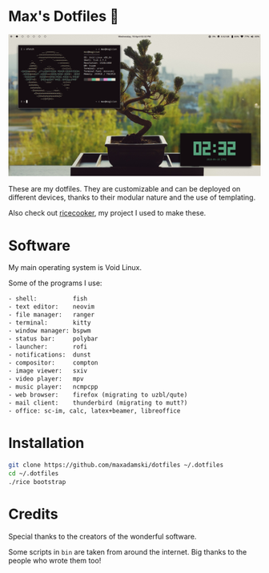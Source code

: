 # Max's Dotfiles 💾

![neofetch screenshot](neofetch.png)

These are my dotfiles. They are customizable and can be deployed on different devices, thanks to their modular nature and the use of templating.

Also check out [ricecooker](https://github.com/maxadamski/ricecooker), my project I used to make these.

# Software

My main operating system is Void Linux.

Some of the programs I use:

```
- shell:          fish
- text editor:    neovim
- file manager:   ranger
- terminal:       kitty
- window manager: bspwm
- status bar:     polybar
- launcher:       rofi
- notifications:  dunst
- compositor:     compton
- image viewer:   sxiv
- video player:   mpv
- music player:   ncmpcpp
- web browser:    firefox (migrating to uzbl/qute)
- mail client:    thunderbird (migrating to mutt?)
- office: sc-im, calc, latex+beamer, libreoffice
```

# Installation

```sh
git clone https://github.com/maxadamski/dotfiles ~/.dotfiles
cd ~/.dotfiles
./rice bootstrap
```

# Credits

Special thanks to the creators of the wonderful software.

Some scripts in `bin` are taken from around the internet. Big thanks to the people who wrote them too!
